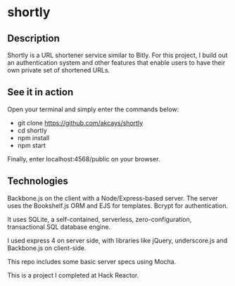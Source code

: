 # shortly

## Description
Shortly is a URL shortener service similar to Bitly.
For this project, I build out an authentication system and other features that enable users to have their own private set of shortened URLs.

## See it in action
Open your terminal and simply enter the commands below:
- git clone https://github.com/akcays/shortly
- cd shortly
- npm install
- npm start

Finally, enter localhost:4568/public on your browser.

## Technologies
Backbone.js on the client with a Node/Express-based server.
The server uses the Bookshelf.js ORM and EJS for templates.
Bcrypt for authentication.

It uses SQLite, a self-contained, serverless, zero-configuration, transactional SQL database engine.

I used express 4 on server side, with libraries like jQuery, underscore.js and Backbone.js on client-side.

This repo includes some basic server specs using Mocha.


This is a project I completed at Hack Reactor.